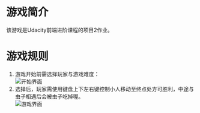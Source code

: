 # 游戏简介
该游戏是Udacity前端进阶课程的项目2作业。
# 游戏规则
1. 游戏开始前需选择玩家与游戏难度：<br />
![开始界面](https://github.com/JuniorYoung/Udacity-ArcadeGameClone/raw/master/images/gameGl.png)
2. 选择后，玩家需使用键盘上下左右键控制小人移动至终点处方可胜利，中途与虫子相遇后会被虫子吃掉喔。<br />
![游戏界面](https://github.com/JuniorYoung/Udacity-ArcadeGameClone/raw/master/images/gameGl2.png)
